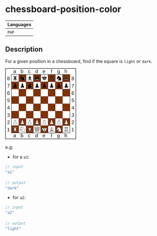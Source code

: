 # chessboard-position-color
| Languages |
|-----------|
| `PHP`     |

## Description
For a given position in a chessboard, find if the square is `light` or `dark`.   
  
![Chessboard](./chessboard.png) 
  
e.g:
- for a `a1`:
```php
// input
"a1"

// output
"dark"
```
- for `a2`:
```php
// input
"a2"

// output
"light"
```
